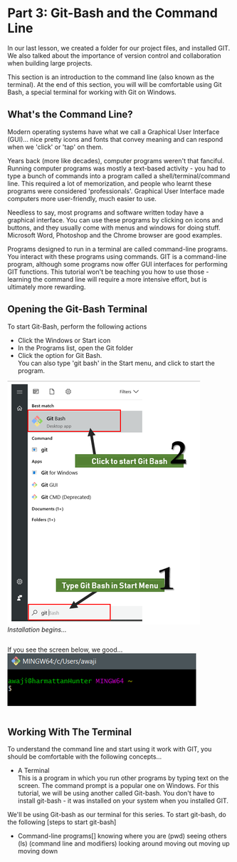 # Part 3: Git-Bash and the Command Line

In our last lesson, we created a folder for our project files, and installed GIT. We also talked about the importance of version control and collaboration when building large projects.

This section is an introduction to the command line (also known as the terminal). At the end of this section, you will will be comfortable using Git Bash, a special terminal for working with Git on Windows.

## What's the Command Line?
Modern operating systems have what we call a Graphical User Interface (GUI)... nice pretty icons and fonts that convey meaning and can respond when we 'click' or 'tap' on them. 

Years back (more like decades), computer programs weren't that fanciful. Running computer programs was mostly a text-based activity - you had to type a bunch of commands into a program called a shell/terminal/command line. This required a lot of memorization, and people who learnt these programs were considered 'professionals'. Graphical User Interface made computers more user-friendly, much easier to use.

Needless to say, most programs and software written today have a graphical interface. You can use these programs by clicking on icons and buttons, and they usually come with menus and windows for doing stuff. Microsoft Word, Photoshop and the Chrome browser are good examples.

Programs designed to run in a terminal are called command-line programs. You interact with these programs using commands. GIT is a command-line program, although some programs now offer GUI interfaces for performing GIT functions. This tutorial won't be teaching you how to use those - learning the command line will require a more intensive effort, but is ultimately more rewarding.

## Opening the Git-Bash Terminal
To start Git-Bash, perform the following actions  
 - Click the Windows or Start icon
 - In the Programs list, open the Git folder
 - Click the option for Git Bash.  
You can also type 'git bash' in the Start menu, and click to start the program.  

![Using GitBash](./screenshots/11-GitBash.png)  
*Installation begins...*
<pre>
</pre>

If you see the screen below, we good...  
![GitBash](./screenshots/12-GitBashPrompt.png)  
<pre>
</pre>

## Working With The Terminal

 


To understand the command line and start using it work with GIT, you should be comfortable with the following concepts...
 - A Terminal  
 This is a program in which you run other programs by typing text on the screen. The command prompt is a popular one on Windows. For this tutorial, we will be using another called Git-bash. You don't have to install git-bash - it was installed on your system when you installed GIT.

 We'll be using Git-bash as our terminal for this series. To start git-bash, do the following 
 [steps to start git-bash]

- Command-line programs[]
    knowing where you are (pwd)
    seeing others (ls) (command line and modifiers)
    looking around
    moving out
    moving up
    moving down


